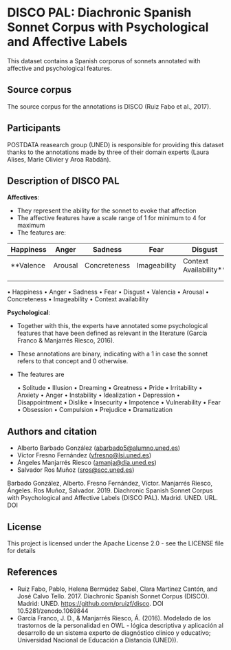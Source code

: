 # DISCO PAL: Diachronic Spanish Sonnet Corpus with Psychological and Affective Labels 

This dataset contains a Spanish corporus of sonnets annotated with affective and psychological features.

## Source corpus
The source corpus for the annotations is DISCO (Ruiz Fabo et al., 2017).

## Participants
POSTDATA reasearch group (UNED) is responsible for providing this dataset thanks to the annotations made by three of their domain experts (Laura Alises, Marie Olivier y Aroa Rabdán).

## Description of DISCO PAL
**Affectives**: 
- They represent the ability for the sonnet to evoke that affection 
- The affective features have a scale range of 1 for minimum to 4 for maximum
- The features are:

| Happiness  |  Anger | Sadness  | Fear | Disgust  |
|---|---|---|---|---|
|  **Valence |  Arousal |  Concreteness | Imageability  | Context Availability**  |
|   |   |   |   |   |
|   |   |   |   |   |

  •	Happiness
  •	Anger
  •	Sadness
  •	Fear
  •	Disgust
  •	Valencia
  •	Arousal
  •	Concreteness 
  •	Imageability 
  •	Context availability

**Psychological**:
- Together with this, the experts have annotated some psychological features that have been defined as relevant in the literature (García Franco & Manjarrés Riesco, 2016). 
- These annotations are binary, indicating with a 1 in case the sonnet refers to that concept and 0 otherwise.
- The features are

  •	Solitude
  •	Illusion
  •	Dreaming
  •	Greatness
  •	Pride
  •	Irritability
  •	Anxiety
  •	Anger
  •	Instability
  •	Idealization
  •	Depression
  •	Disappointment
  •	Dislike
  •	Insecurity
  •	Impotence
  •	Vulnerability
  •	Fear
  •	Obsession
  •	Compulsion
  •	Prejudice
  •	Dramatization

## Authors and citation
* Alberto Barbado González (abarbado5@alumno.uned.es)
* Víctor Fresno Fernández (vfresno@lsi.uned.es)
* Ángeles Manjarrés Riesco (amanja@dia.uned.es)
* Salvador Ros Muñoz (sros@scc.uned.es)

Barbado González, Alberto. Fresno Fernández, Víctor. Manjarrés Riesco, Ángeles. Ros Muñoz, Salvador. 2019. Diachronic Spanish Sonnet Corpus with Psychological and Affective Labels (DISCO PAL). Madrid. UNED. URL. DOI

## License
This project is licensed under the Apache License 2.0 - see the LICENSE file for details

## References
* Ruiz Fabo, Pablo, Helena Bermúdez Sabel, Clara Martínez Cantón, and José Calvo Tello. 2017. Diachronic Spanish Sonnet Corpus (DISCO). Madrid: UNED. https://github.com/pruizf/disco. DOI 10.5281/zenodo.1069844
* García Franco, J. D., & Manjarrés Riesco, Á. (2016). Modelado de los trastornos de la personalidad en OWL - lógica descriptiva y aplicación al desarrollo de un sistema experto de diagnóstico clínico y educativo; Universidad Nacional de Educación a Distancia (UNED)).
